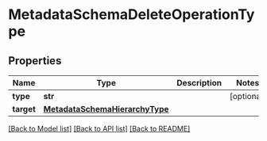 # MetadataSchemaDeleteOperationType

## Properties
Name | Type | Description | Notes
------------ | ------------- | ------------- | -------------
**type** | **str** |  | [optional] 
**target** | [**MetadataSchemaHierarchyType**](MetadataSchemaHierarchyType.md) |  | 

[[Back to Model list]](../README.md#documentation-for-models) [[Back to API list]](../README.md#documentation-for-api-endpoints) [[Back to README]](../README.md)


